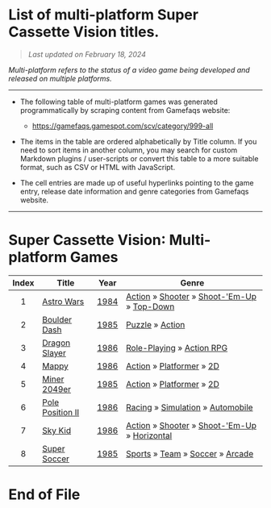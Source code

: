﻿# List of multi-platform Super Cassette Vision titles.

> *Last updated on February 18, 2024*

_Multi-platform refers to the status of a video game being developed and released on multiple platforms._

-----------------------------

 - The following table of multi-platform games was generated programmatically by scraping content from Gamefaqs website: 

    - https://gamefaqs.gamespot.com/scv/category/999-all
      
 - The items in the table are ordered alphabetically by Title column. If you need to sort items in another column, you may search for custom Markdown plugins / user-scripts or convert this table to a more suitable format, such as CSV or HTML with JavaScript.

 - The cell entries are made up of useful hyperlinks pointing to the game entry, release date information and genre categories from Gamefaqs website.

-----------------------------
# Super Cassette Vision∶ Multi-platform Games
|Index|Title|Year|Genre|
|:--:|--|--|--|
|1|<a href="https://gamefaqs.gamespot.com/scv/951956-astro-wars" target="_blank" rel="noopener noreferrer">Astro Wars</a>|<a href="https://gamefaqs.gamespot.com/scv/951956-astro-wars/data" target="_blank" rel="noopener noreferrer">1984</a>|<a href="https://gamefaqs.gamespot.com/scv/category/54-action" target="_blank" rel="noopener noreferrer">Action</a> &raquo; <a href="https://gamefaqs.gamespot.com/scv/category/55-action-shooter" target="_blank" rel="noopener noreferrer">Shooter</a> &raquo; <a href="https://gamefaqs.gamespot.com/scv/category/313-action-shooter-shoot-em-up" target="_blank" rel="noopener noreferrer">Shoot-&#039;Em-Up</a> &raquo; <a href="https://gamefaqs.gamespot.com/scv/category/272-action-shooter-shoot-em-up-top-down" target="_blank" rel="noopener noreferrer">Top-Down</a>|
|2|<a href="https://gamefaqs.gamespot.com/scv/951959-boulder-dash" target="_blank" rel="noopener noreferrer">Boulder Dash</a>|<a href="https://gamefaqs.gamespot.com/scv/951959-boulder-dash/data" target="_blank" rel="noopener noreferrer">1985</a>|<a href="https://gamefaqs.gamespot.com/scv/category/173-puzzle" target="_blank" rel="noopener noreferrer">Puzzle</a> &raquo; <a href="https://gamefaqs.gamespot.com/scv/category/282-puzzle-action" target="_blank" rel="noopener noreferrer">Action</a>|
|3|<a href="https://gamefaqs.gamespot.com/scv/951963-dragon-slayer" target="_blank" rel="noopener noreferrer">Dragon Slayer</a>|<a href="https://gamefaqs.gamespot.com/scv/951963-dragon-slayer/data" target="_blank" rel="noopener noreferrer">1986</a>|<a href="https://gamefaqs.gamespot.com/scv/category/48-role-playing" target="_blank" rel="noopener noreferrer">Role-Playing</a> &raquo; <a href="https://gamefaqs.gamespot.com/scv/category/73-role-playing-action-rpg" target="_blank" rel="noopener noreferrer">Action RPG</a>|
|4|<a href="https://gamefaqs.gamespot.com/scv/951966-mappy" target="_blank" rel="noopener noreferrer">Mappy</a>|<a href="https://gamefaqs.gamespot.com/scv/951966-mappy/data" target="_blank" rel="noopener noreferrer">1986</a>|<a href="https://gamefaqs.gamespot.com/scv/category/54-action" target="_blank" rel="noopener noreferrer">Action</a> &raquo; <a href="https://gamefaqs.gamespot.com/scv/category/56-action-platformer" target="_blank" rel="noopener noreferrer">Platformer</a> &raquo; <a href="https://gamefaqs.gamespot.com/scv/category/84-action-platformer-2d" target="_blank" rel="noopener noreferrer">2D</a>|
|5|<a href="https://gamefaqs.gamespot.com/scv/951968-miner-2049er" target="_blank" rel="noopener noreferrer">Miner 2049er</a>|<a href="https://gamefaqs.gamespot.com/scv/951968-miner-2049er/data" target="_blank" rel="noopener noreferrer">1985</a>|<a href="https://gamefaqs.gamespot.com/scv/category/54-action" target="_blank" rel="noopener noreferrer">Action</a> &raquo; <a href="https://gamefaqs.gamespot.com/scv/category/56-action-platformer" target="_blank" rel="noopener noreferrer">Platformer</a> &raquo; <a href="https://gamefaqs.gamespot.com/scv/category/84-action-platformer-2d" target="_blank" rel="noopener noreferrer">2D</a>|
|6|<a href="https://gamefaqs.gamespot.com/scv/951971-pole-position-ii" target="_blank" rel="noopener noreferrer">Pole Position II</a>|<a href="https://gamefaqs.gamespot.com/scv/951971-pole-position-ii/data" target="_blank" rel="noopener noreferrer">1986</a>|<a href="https://gamefaqs.gamespot.com/scv/category/47-racing" target="_blank" rel="noopener noreferrer">Racing</a> &raquo; <a href="https://gamefaqs.gamespot.com/scv/category/315-racing-simulation" target="_blank" rel="noopener noreferrer">Simulation</a> &raquo; <a href="https://gamefaqs.gamespot.com/scv/category/138-racing-simulation-automobile" target="_blank" rel="noopener noreferrer">Automobile</a>|
|7|<a href="https://gamefaqs.gamespot.com/scv/951976-sky-kid" target="_blank" rel="noopener noreferrer">Sky Kid</a>|<a href="https://gamefaqs.gamespot.com/scv/951976-sky-kid/data" target="_blank" rel="noopener noreferrer">1986</a>|<a href="https://gamefaqs.gamespot.com/scv/category/54-action" target="_blank" rel="noopener noreferrer">Action</a> &raquo; <a href="https://gamefaqs.gamespot.com/scv/category/55-action-shooter" target="_blank" rel="noopener noreferrer">Shooter</a> &raquo; <a href="https://gamefaqs.gamespot.com/scv/category/313-action-shooter-shoot-em-up" target="_blank" rel="noopener noreferrer">Shoot-&#039;Em-Up</a> &raquo; <a href="https://gamefaqs.gamespot.com/scv/category/185-action-shooter-shoot-em-up-horizontal" target="_blank" rel="noopener noreferrer">Horizontal</a>|
|8|<a href="https://gamefaqs.gamespot.com/scv/951982-super-soccer" target="_blank" rel="noopener noreferrer">Super Soccer</a>|<a href="https://gamefaqs.gamespot.com/scv/951982-super-soccer/data" target="_blank" rel="noopener noreferrer">1985</a>|<a href="https://gamefaqs.gamespot.com/scv/category/43-sports" target="_blank" rel="noopener noreferrer">Sports</a> &raquo; <a href="https://gamefaqs.gamespot.com/scv/category/91-sports-team" target="_blank" rel="noopener noreferrer">Team</a> &raquo; <a href="https://gamefaqs.gamespot.com/scv/category/100-sports-team-soccer" target="_blank" rel="noopener noreferrer">Soccer</a> &raquo; <a href="https://gamefaqs.gamespot.com/scv/category/210-sports-team-soccer-arcade" target="_blank" rel="noopener noreferrer">Arcade</a>|

# End of File